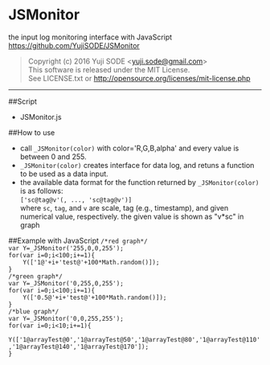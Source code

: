 # JSMonitor
the input log monitoring interface with JavaScript  
https://github.com/YujiSODE/JSMonitor

>Copyright (c) 2016 Yuji SODE \<yuji.sode@gmail.com\>  
>This software is released under the MIT License.  
>See LICENSE.txt or http://opensource.org/licenses/mit-license.php
______

##Script
* JSMonitor.js

##How to use
* call `_JSMonitor(color)` with color='R,G,B,alpha' and every value is between 0 and 255.
* `_JSMonitor(color)` creates interface for data log, and retuns a function to be used as a data input.
* the available data format for the function returned by `_JSMonitor(color)` is as follows:  
`['sc@tag@v'(, ..., 'sc@tag@v')]`  
where `sc`, `tag`, and `v` are scale, tag (e.g., timestamp), and given numerical value, respectively. the given value is shown as "v\*sc" in graph

##Example with JavaScript
`/*red graph*/`  
`var Y=_JSMonitor('255,0,0,255');`  
`for(var i=0;i<100;i+=1){`  
`    Y(['1@'+i+'test@'+100*Math.random()]);`  
`}`  
`/*green graph*/`  
`var Y=_JSMonitor('0,255,0,255');`  
`for(var i=0;i<100;i+=1){`  
`    Y(['0.5@'+i+'test@'+100*Math.random()]);`  
`}`  
`/*blue graph*/`  
`var Y=_JSMonitor('0,0,255,255');`  
`for(var i=0;i<10;i+=1){`  
`    Y(['1@arrayTest@0','1@arrayTest@50','1@arrayTest@80','1@arrayTest@110','1@arrayTest@140','1@arrayTest@170']);`  
`}`  
